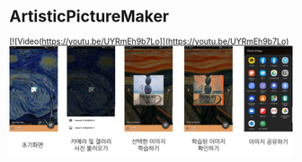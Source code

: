 # ArtisticPictureMaker

[![Video(https://youtu.be/UYRmEh9b7Lo]](https://youtu.be/UYRmEh9b7Lo) 
![UI](./preview.png)